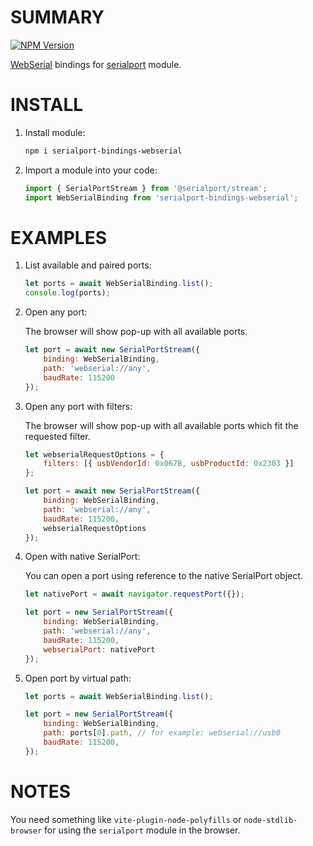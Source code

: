 # SUMMARY

[![NPM Version](https://img.shields.io/npm/v/serialport-bindings-webserial)](https://www.npmjs.com/package/serialport-bindings-webserial)

[WebSerial](https://developer.mozilla.org/en-US/docs/Web/API/Web_Serial_API) bindings for [serialport](https://www.npmjs.com/package/serialport) module.

# INSTALL
1. Install module:
    ```sh
    npm i serialport-bindings-webserial
    ```
2. Import a module into your code:
    ```js
    import { SerialPortStream } from '@serialport/stream';
    import WebSerialBinding from 'serialport-bindings-webserial';
    ```

# EXAMPLES
1. List available and paired ports:
    ```js
    let ports = await WebSerialBinding.list();
    console.log(ports);
    ```
2. Open any port:

    The browser will show pop-up with all available ports.
    ```js
    let port = await new SerialPortStream({
        binding: WebSerialBinding,
        path: 'webserial://any',
        baudRate: 115200
    });
    ```
4. Open any port with filters:

    The browser will show pop-up with all available ports which fit the requested filter.
    ```js
    let webserialRequestOptions = {
        filters: [{ usbVendorId: 0x067B, usbProductId: 0x2303 }]
    };
    
    let port = await new SerialPortStream({
        binding: WebSerialBinding,
        path: 'webserial://any',
        baudRate: 115200,
        webserialRequestOptions
    });
    ```
5. Open with native SerialPort:

    You can open a port using reference to the native SerialPort object.
    ```js
    let nativePort = await navigator.requestPort({});
    
    let port = new SerialPortStream({
        binding: WebSerialBinding,
        path: 'webserial://any',
        baudRate: 115200,
        webserialPort: nativePort
    });
    ```
6. Open port by virtual path:
    ```js
    let ports = await WebSerialBinding.list();
    
    let port = new SerialPortStream({
        binding: WebSerialBinding,
        path: ports[0].path, // for example: webserial://usb0
        baudRate: 115200,
    });
    ```
# NOTES
You need something like `vite-plugin-node-polyfills` or `node-stdlib-browser` for using the `serialport` module in the browser.
